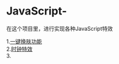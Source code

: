 # JavaScript-
在这个项目里，进行实现各种JavaScript特效
      
1.[一键换肤功能](https://github.com/suwu150/JavaScript-SpecialEffects/001-changeSkin/index.html)    
2.[时钟特效](https://github.com/suwu150/JavaScript-SpecialEffects)      
3.[]()
